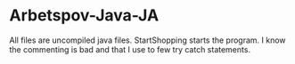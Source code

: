 # Arbetspov-Java-JA

All files are uncompiled java files. StartShopping starts the program. I know the commenting is bad and that I use to few try catch statements.
